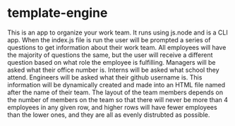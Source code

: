 # template-engine

This is an app to organize your work team. It runs using js.node and is a CLI app. When the index.js file is run the user will be prompted a series of questions to get information about their work team. All employees will have the majority of questions the same, but the user will receive a different question based on what role the employee is fulfilling. Managers will be asked what their office number is. Interns will be asked what school they attend. Engineers will be asked what their github username is. This information will be dynamically created and made into an HTML file named after the name of their team. The layout of the team members depends on the number of members on the team so that there will never be more than 4 employees in any given row, and higher rows will have fewer employees than the lower ones, and they are all as evenly distrubted as possible.

